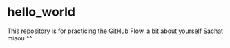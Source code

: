 # hello_world
This repository is for practicing the GitHub Flow.
a bit about yourself
Sachat miaou ^^
